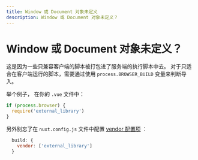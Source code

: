 ```yaml
---
title: Window 或 Document 对象未定义
description: Window 或 Document 对象未定义？
---
```


# Window 或 Document 对象未定义？

这是因为一些只兼容客户端的脚本被打包进了服务端的执行脚本中去。
对于只适合在客户端运行的脚本，需要通过使用 `process.BROWSER_BUILD` 变量来判断导入。

举个例子， 在你的 `.vue` 文件中：
```js
if (process.browser) {
  require('external_library')
}
```

另外别忘了在 `nuxt.config.js` 文件中配置 [vendor 配置项](/api/configuration-build#vendor) ：
```js
  build: {
    vendor: ['external_library']
  }
```
